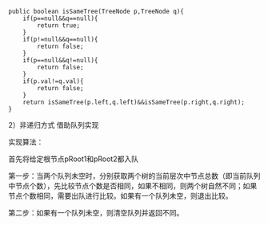 ```
public boolean isSameTree(TreeNode p,TreeNode q){  
    if(p==null&&q==null){  
        return true;  
    }  
    if(p!=null&&q==null){  
        return false;  
    }  
    if(p==null&&q!=null){  
        return false;  
    }  
    if(p.val!=q.val){  
        return false;  
    }  
    return isSameTree(p.left,q.left)&&isSameTree(p.right,q.right);  
}

```

2）非递归方式
借助队列实现

实现算法：

首先将给定根节点pRoot1和pRoot2都入队

第一步：当两个队列未空时，分别获取两个树的当前层次中节点总数（即当前队列中节点个数），先比较节点个数是否相同，如果不相同，则两个树自然不同；如果节点个数相同，需要出队进行比较。如果有一个队列未空，则退出比较。

第二步：如果有一个队列未空，则清空队列并返回不同。